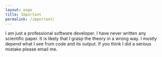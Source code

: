 ```yaml
---
layout: page
title: Important
permalink: /important/
---
```

I am just a professional software developer. I have never written any scientific paper. It is likely that I grasp the theory in a wrong way. 
I mostly depend what I see from code and its output. If you think I did a serious mistake please email me.